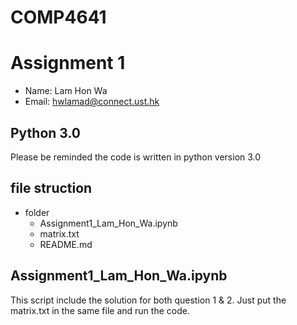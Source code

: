 # COMP4641
# Assignment 1

* Name: Lam Hon Wa
* Email: hwlamad@connect.ust.hk

## Python 3.0
Please be reminded the code is written in python version 3.0

## file struction

* folder
	- Assignment1_Lam_Hon_Wa.ipynb
	- matrix.txt
	- README.md



## Assignment1_Lam_Hon_Wa.ipynb
This script include the solution for both question 1 & 2. Just put the matrix.txt in the same file and run the code.


